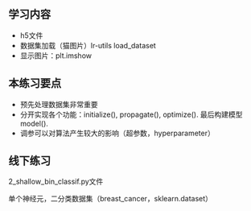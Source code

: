## 学习内容
- h5文件
- 数据集加载（猫图片）lr-utils load_dataset
- 显示图片：plt.imshow

## 本练习要点

- 预先处理数据集非常重要
- 分开实现各个功能：initialize(), propagate(), optimize(). 最后构建模型 model().
- 调参可以对算法产生较大的影响（超参数，hyperparameter）

## 线下练习

2_shallow_bin_classif.py文件

单个神经元，二分类数据集（breast_cancer，sklearn.dataset）


